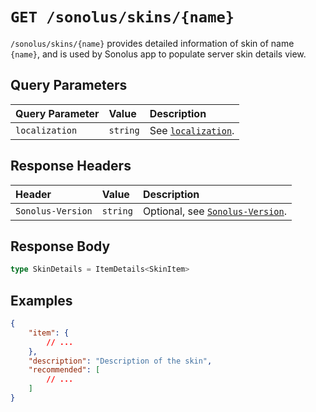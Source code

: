 # `GET /sonolus/skins/{name}`

`/sonolus/skins/{name}` provides detailed information of skin of name `{name}`, and is used by Sonolus app to populate server skin details view.

## Query Parameters

| Query Parameter | Value    | Description                                             |
| :-------------- | :------- | :------------------------------------------------------ |
| `localization`  | `string` | See [`localization`](../query-parameters/localization). |

## Response Headers

| Header            | Value    | Description                                                    |
| :---------------- | :------- | :------------------------------------------------------------- |
| `Sonolus-Version` | `string` | Optional, see [`Sonolus-Version`](../headers/sonolus-version). |

## Response Body

```ts
type SkinDetails = ItemDetails<SkinItem>
```

## Examples

```json
{
    "item": {
        // ...
    },
    "description": "Description of the skin",
    "recommended": [
        // ...
    ]
}
```

